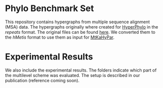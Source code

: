 # Phylo Benchmark Set

This repository contains hypergraphs from multiple sequence alignment (MSA) data.
The hypergraphs originally where created for [HyperPhylo](https://github.com/lukashuebner/HyperPhylo) in the _repeats_ format.
The original files can be found [here](https://github.com/lukashuebner/HyperPhylo/tree/master/datasets/extracted).
We converted them to the _hMetis_ format to use them as input for [MtKaHyPar](https://github.com/kahypar/mt-kahypar/tree/judicious_refinement).

# Experimental Results

We also include the experimental results.
The folders indicate which part of the multilevel scheme was evaluated.
The setup is described in our publication (reference coming soon).
